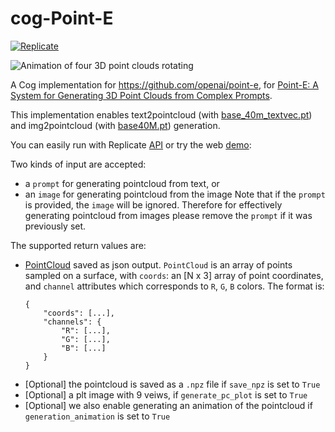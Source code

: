 # cog-Point-E


[![Replicate](https://replicate.com/cjwbw/kpoint-earlo/badge)](https://replicate.com/cjwbw/point-e) 


![Animation of four 3D point clouds rotating](https://github.com/openai/point-e/blob/main/point_e/examples/paper_banner.gif?raw=true)

A Cog implementation for https://github.com/openai/point-e,
for [Point-E: A System for Generating 3D Point Clouds from Complex Prompts](https://arxiv.org/abs/2212.08751).

This implementation enables text2pointcloud (with [base_40m_textvec.pt](https://github.com/openai/point-e/blob/main/point_e/models/download.py#L16)) and img2pointcloud (with [base40M.pt](https://github.com/openai/point-e/blob/main/point_e/models/download.py#L18)) generation.


You can easily run with Replicate [API](https://replicate.com/cjwbw/point-e/api) or try the web [demo](https://replicate.com/cjwbw/point-e):


Two kinds of input are accepted: 
- a `prompt` for generating pointcloud from text, or 
- an `image` for generating pointcloud from the image
Note that if the `prompt` is provided, the `image` will be ignored. Therefore for effectively generating pointcloud from images please remove the `prompt` if it was previously set.

The supported return values are:
- [PointCloud](https://github.com/chenxwh/point-e/blob/main/point_e/util/point_cloud.py#L19) saved as json output. `PointCloud` is  an array of points sampled on a surface, with `coords`: an [N x 3] array of point coordinates, and `channel` attributes which corresponds to `R`, `G`, `B` colors. The format is:
    ```
    {
        "coords": [...],
        "channels": {
            "R": [...],
            "G": [...],
            "B": [...]
        }
    }
    ```
- [Optional] the pointcloud is saved as a `.npz` file if `save_npz` is set to `True`
- [Optional]  a plt image with 9 veiws, if `generate_pc_plot` is set to `True`
- [Optional] we also enable generating an animation of the pointcloud if `generation_animation` is set to `True`